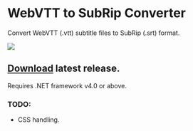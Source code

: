 # WebVTT to SubRip Converter
Convert WebVTT (.vtt) subtitle files to SubRip (.srt) format.

![](https://i.imgur.com/hpmBDGF.png)

## [Download](https://github.com/AhmedOS/VTT-to-SRT-Converter/releases/download/v2.0/WebVTT.to.SubRip.Converter.exe) latest release.
Requires .NET framework v4.0 or above.

### TODO:
- CSS handling.
